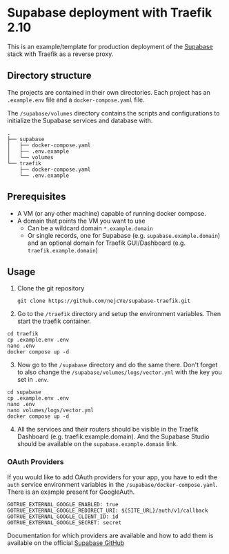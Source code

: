 # Supabase deployment with Traefik 2.10
This is an example/template for production deployment of the [Supabase](https://supabase.com/) stack with Traefik as a reverse proxy.

## Directory structure
The projects are contained in their own directories. Each project has an `.example.env` file and a `docker-compose.yaml` file.

The `/supabase/volumes` directory contains the scripts and configurations to initialize the Supabase services and database with.

```
.
├── supabase
│   ├── docker-compose.yaml
│   ├── .env.example
│   └── volumes
└── traefik
    ├── docker-compose.yaml
    └── .env.example
```

## Prerequisites
- A VM (or any other machine) capable of running docker compose.
- A domain that points the VM you want to use 
    - Can be a wildcard domain `*.example.domain`
    - Or single records, one for Supabase (e.g. `supabase.example.domain`) and an optional domain for Traefik GUI/Dashboard (e.g. `traefik.example.domain`)

## Usage

1. Clone the git repository

    `git clone https://github.com/nejcVe/supabase-traefik.git`

2. Go to the `/traefik` directory and setup the environment variables. Then start the traefik container.
```
cd traefik
cp .example.env .env
nano .env
docker compose up -d
```

3. Now go to the `/supabase` directory and do the same there. Don't forget to also change the `/supabase/volumes/logs/vector.yml` with the key you set in `.env`.

```
cd supabase
cp .example.env .env
nano .env
nano volumes/logs/vector.yml
docker compose up -d
```

4. All the services and their routers should be visible in the Traefik Dashboard (e.g. traefik.example.domain). And the Supabase Studio should be available on the `supabase.example.domain` link.

### OAuth Providers

If you would like to add OAuth providers for your app, you have to edit the `auth` service environment variables in the `/supabase/docker-compose.yaml`. There is an example present for GoogleAuth.

```
GOTRUE_EXTERNAL_GOOGLE_ENABLED: true
GOTRUE_EXTERNAL_GOOGLE_REDIRECT_URI: ${SITE_URL}/auth/v1/callback
GOTRUE_EXTERNAL_GOOGLE_CLIENT_ID: id
GOTRUE_EXTERNAL_GOOGLE_SECRET: secret
```

Documentation for which providers are available and how to add them is available on the official [Supabase GitHub](https://github.com/supabase/gotrue#external-authentication-providers)
